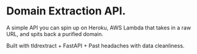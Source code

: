 # Domain Extraction API.

A simple API you can spin up on Heroku, AWS Lambda that takes in a raw URL, and spits back a purified domain.

Built with tldrextract + FastAPI + Past headaches with data cleanliness.
